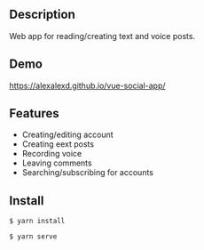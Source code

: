 ## Description
Web app for reading/creating text and voice posts.

## Demo
https://alexalexd.github.io/vue-social-app/

## Features
* Creating/editing account
* Creating еext posts
* Recording voice
* Leaving comments
* Searching/subscribing for accounts

## Install
```
$ yarn install
```
```
$ yarn serve
```

